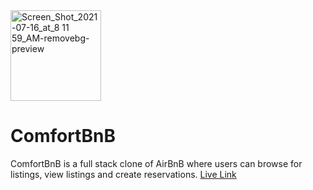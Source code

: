 <img width="145" alt="Screen_Shot_2021-07-16_at_8 11 59_AM-removebg-preview" src="https://user-images.githubusercontent.com/82133872/125953582-4947e493-9460-40d6-87e9-3c9313beb767.png" >

# ComfortBnB

ComfortBnB is a full stack clone of AirBnB where users can browse for listings, view listings and create reservations. [Live Link](https://comfortbnb.herokuapp.com/?#/)
